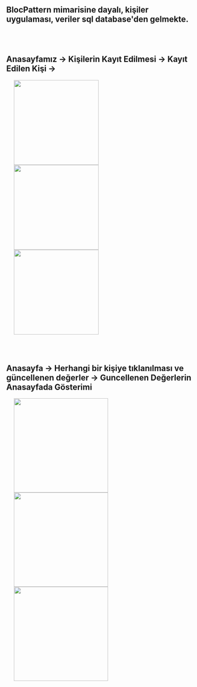 ## BlocPattern mimarisine dayalı, kişiler uygulaması, veriler sql database'den gelmekte.


<br></br>

## Anasayfamız -> Kişilerin Kayıt Edilmesi -> Kayıt Edilen Kişi -> 

<img src="https://user-images.githubusercontent.com/63926513/202239241-2c686c01-5045-4b3a-a0cd-199609d88c91.jpg" width="225" hspace="20"/>  <img src="https://user-images.githubusercontent.com/63926513/202239440-fb839b9a-68fe-4182-aeb0-d9978fe5930e.jpg" width="225" hspace="20"/> <img src="https://user-images.githubusercontent.com/63926513/202241983-61573822-1164-4904-a5d3-0eac62ed07d3.jpg" width="225" hspace="20"/> 

<br> <br/>
## Anasayfa -> Herhangi bir kişiye tıklanılması ve güncellenen değerler -> Guncellenen Değerlerin Anasayfada Gösterimi
<img src="https://user-images.githubusercontent.com/63926513/202243300-5c0b998b-dfbd-4928-aaf1-06741a2f29d0.jpg" width="250" hspace="20"/> <img src="https://user-images.githubusercontent.com/63926513/202243667-10d9976f-b798-44c2-bcd8-421d791656ef.jpg" width="250" hspace="20"/>  <img src="https://user-images.githubusercontent.com/63926513/202242273-164279a0-e9f6-4fb9-aba9-a29b355258b6.jpg" width="250" hspace="20"/> 

 



